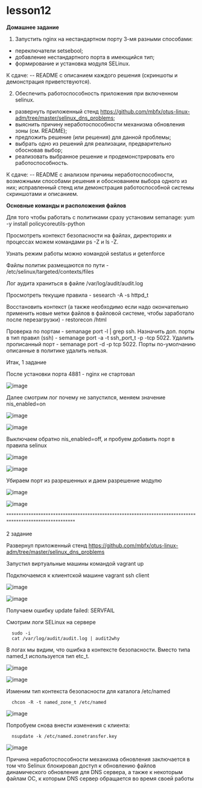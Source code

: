 # lesson12

**Домашнее задание**

1. Запустить nginx на нестандартном порту 3-мя разными способами:
  - переключатели setsebool;
  - добавление нестандартного порта в имеющийся тип;
  - формирование и установка модуля SELinux.

К сдаче:
 -- README с описанием каждого решения (скриншоты и демонстрация приветствуются).
 
2. Обеспечить работоспособность приложения при включенном selinux.
  - развернуть приложенный стенд https://github.com/mbfx/otus-linux-adm/tree/master/selinux_dns_problems;
  - выяснить причину неработоспособности механизма обновления зоны (см. README);
  - предложить решение (или решения) для данной проблемы;
  - выбрать одно из решений для реализации, предварительно обосновав выбор;
  - реализовать выбранное решение и продемонстрировать его работоспособность.

К сдаче:
 -- README с анализом причины неработоспособности, возможными способами решения и обоснованием выбора одного из них;
исправленный стенд или демонстрация работоспособной системы скриншотами и описанием.

**Основные команды и расположения файлов**

Для того чтобы работать с политиками сразу установим semanage: yum -y install policycoreutils-python

Просмотреть контекст безопасности на файлах, директориях и процессах можем командами ps -Z и ls -Z.

Узнать режим работы можно командой sestatus и getenforce

Файлы политик размещаются по пути - /etc/selinux/targeted/contexts/files

Лог аудита храниться в файле /var/log/audit/audit.log

Просмотреть текущие правила - sesearch -A -s httpd_t

Восстановить контекст (а также необходимо если надо окончательно применить новые метки файлов в файловой системе, чтобы заработало после перезагрузки) - restorecon /html

Проверка по портам - semanage port -l | grep ssh. Назначить доп. порты в тип правил (ssh) - semanage port -a -t ssh_port_t -p -tcp 5022. Удалить прописанный порт - semanage port -d -p tcp 5022. Порты по-умолчанию описанные в политике удалить нельзя.

Итак, 1 задание

После установки порта 4881 - nginx не стартовал

![image](https://github.com/movik242/lesson12/assets/143793993/bc7287df-9b53-4ca7-90c9-93ffce7bef46)

Далее смотрим лог почему не запустился, меняем значение nis_enabled=on

![image](https://github.com/movik242/lesson12/assets/143793993/c451937e-d57e-42cd-b9f5-1a3df84b3a69)

![image](https://github.com/movik242/lesson12/assets/143793993/ddf25d8d-5448-4072-af02-c211a7dfc297)

Выключаем обратно nis_enabled=off, и пробуем добавить порт в правила selinux

![image](https://github.com/movik242/lesson12/assets/143793993/6655273b-14d6-4939-ae8f-9c8378f3c9f6)

![image](https://github.com/movik242/lesson12/assets/143793993/0105b5f8-f760-477c-8130-d2f85658aefe)

Убираем порт из разрешенных и даем разрешение модулю

![image](https://github.com/movik242/lesson12/assets/143793993/b7365c53-54df-47ce-9dfd-6e978007ad47)

![image](https://github.com/movik242/lesson12/assets/143793993/05c7f08f-6446-4be7-8f27-6dabc1dcbdad)

"""""""""""""""""""""""""""""""""""""""""""""""""""""""""""""""""""""""""""""""""""""""""""""""""""""""""

2 задание

Развернул приложенный стенд  https://github.com/mbfx/otus-linux-adm/tree/master/selinux_dns_problems

Запустил виртуальные машины командой vagrant up

Подключаемся к клиентской машине     vagrant ssh client

![image](https://github.com/movik242/lesson12/assets/143793993/0e80eaa1-316f-4ab9-8dcb-09d4fb6fe2f5)

![image](https://github.com/movik242/lesson12/assets/143793993/a15b599b-5355-4544-b023-bde8d15a5421)

Получаем ошибку    update failed: SERVFAIL

Смотрим логи SELinux на сервере

      sudo -i
      cat /var/log/audit/audit.log | audit2why

В логах мы видим, что ошибка в контексте безопасности. Вместо типа named_t используется тип etc_t.

![image](https://github.com/movik242/lesson12/assets/143793993/68933b15-1d59-4f4d-a183-8f42ff346629)

![image](https://github.com/movik242/lesson12/assets/143793993/4ef2fb5c-b76d-4b38-af4d-4d51c0e70961)

Изменим тип контекста безопасности для каталога /etc/named

      chcon -R -t named_zone_t /etc/named

![image](https://github.com/movik242/lesson12/assets/143793993/8ce23c4c-fdf1-41e8-a2fa-5e2ee2eccfbd)

Попробуем снова внести изменения с клиента:

      nsupdate -k /etc/named.zonetransfer.key

![image](https://github.com/movik242/lesson12/assets/143793993/bc2a3231-0051-437d-8a27-15962f6386e5)

Причина неработоспособности механизма обновления заключается в том что Selinux блокировал доступ к обновлению файлов динамического обновления для DNS сервера, а также к некоторым файлам ОС, к которым DNS сервер обращается во время своей работы


